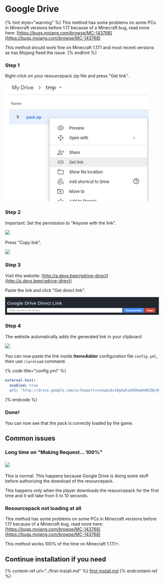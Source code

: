 # Google Drive

{% hint style="warning" %}
This method has some problems on some PCs in Minecraft versions before 1.17 because of a Minecraft bug, read more here: [https://bugs.mojang.com/browse/MC-143768](https://bugs.mojang.com/browse/MC-143768)

This method should work fine on Minecraft 1.17.1 and most recent versions as has Mojang fixed the issue.
{% endhint %}

### Step 1

Right-click on your resourcepack zip file and press "Get link".

![](<../../.gitbook/assets/image_(153) (1).png>)

### Step 2

Important: Set the permission to "Anyone with the link".

![](../../.gitbook/assets/image_\(145\).png)

Press "Copy link".

![](../../.gitbook/assets/image_\(149\).png)

### Step 3

Visit this website: [http://a.devs.beer/gdrive-direct](http://a.devs.beer/gdrive-direct)

Paste the link and click "Get direct link".

<img src="../../.gitbook/assets/image_(144).png" alt="" data-size="original">

### Step 4

The website automatically adds the generated link in your clipboard.

![](../../.gitbook/assets/image_\(147\).png)

You can now paste the link inside **ItemsAdder** configuration file `config.yml`, then use `/iareload` command.

{% code title="config.yml" %}
```yaml
external-host:
  enabled: true
  url: 'http://drive.google.com/uc?export=view&id=10g3whim95Hab40KZNjUkwY9FUuqKMGh5'
```
{% endcode %}

### Done!

You can now see that the pack is correctly loaded by the game.

## Common issues

### Long time on "Making Request... 100%"

### ![](../../.gitbook/assets/image_\(141\).png)

This is normal. This happens because Google Drive is doing some stuff before authorizing the download of the resourcepack.

This happens only when the player downloads the resourcepack for the first time and it will take from 5 to 10 seconds.

### Resourcepack not loading at all

This method has some problems on some PCs in Minecraft versions before 1.17 because of a Minecraft bug, read more here: [https://bugs.mojang.com/browse/MC-143768](https://bugs.mojang.com/browse/MC-143768)

This method works 100% of the time on Minecraft 1.17.1+.

## Continue installation if you need

{% content-ref url="../first-install.md" %}
[first-install.md](../first-install.md)
{% endcontent-ref %}
